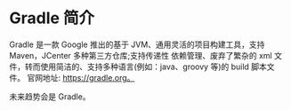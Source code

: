 # Gradle 简介

Gradle 是一款 Google 推出的基于 JVM、通用灵活的项目构建工具，支持 Maven，JCenter 多种第三方仓库;支持传递性 依赖管理、废弃了繁杂的 xml 文件，转而使用简洁的、支持多种语言(例如：java、groovy 等)的 build 脚本文件。 官网地址: https://gradle.org。

未来趋势会是 Gradle。
